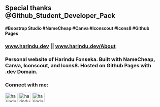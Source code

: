 ## Special thanks @Github_Student_Developer_Pack
#### #Boostrap Studio #NameCheap #Canva #Iconscout #Icons8 #Github Pages
### www.harindu.dev  ||  www.harindu.dev/About

### Personal website of Harindu Fonseka. Built with NameCheap, Canva, Iconscout, and Icons8. Hosted on Github Pages with .dev Domain.

<h3 align="left">Connect with me:</h3>
<p align="left">
<a href="https://dev.to/harindullk" target="blank"><img align="center" src="https://cdn.jsdelivr.net/npm/simple-icons@3.0.1/icons/dev-dot-to.svg" alt="harindullk" height="30" width="40" /></a>
<a href="https://twitter.com/harindu_fonseka" target="blank"><img align="center" src="https://cdn.jsdelivr.net/npm/simple-icons@3.0.1/icons/twitter.svg" alt="harindu_fonseka" height="30" width="40" /></a>
<a href="https://linkedin.com/in/harindulk" target="blank"><img align="center" src="https://cdn.jsdelivr.net/npm/simple-icons@3.0.1/icons/linkedin.svg" alt="harindulk" height="30" width="40" /></a>
</p>
